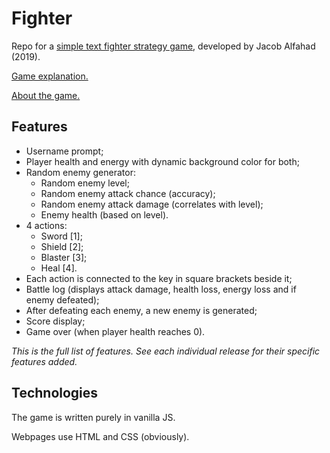 # Fighter
Repo for a [simple text fighter strategy game](https://hircinus.github.io/fighter/), developed by Jacob Alfahad (2019).

[Game explanation.](https://hircinus.github.io/fighter/help.html)

[About the game.](https://hircinus.github.io/fighter/about.html)

## Features

 - Username prompt;
 - Player health and energy with dynamic background color for both;
 - Random enemy generator:
   - Random enemy level;
   - Random enemy attack chance (accuracy);
   - Random enemy attack damage (correlates with level);
   - Enemy health (based on level).
 - 4 actions:
   - Sword [1];
   - Shield [2];
   - Blaster [3];
   - Heal [4].
 - Each action is connected to the key in square brackets beside it;
 - Battle log (displays attack damage, health loss, energy loss and if enemy defeated);
 - After defeating each enemy, a new enemy is generated;
 - Score display;
 - Game over (when player health reaches 0).

*This is the full list of features. See each individual release for their specific features added.*

## Technologies

The game is written purely in vanilla JS.

Webpages use HTML and CSS (obviously).
